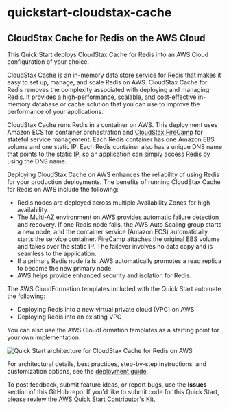 # quickstart-cloudstax-cache
## CloudStax Cache for Redis on the AWS Cloud

This Quick Start deploys CloudStax Cache for Redis into an AWS Cloud configuration of your choice.

CloudStax Cache is an in-memory data store service for [Redis](https://redis.io/) that makes it easy to set up, manage, and scale Redis on AWS. CloudStax Cache for Redis removes the complexity associated with deploying and managing Redis. It provides a high-performance, scalable, and cost-effective in-memory database or cache solution that you can use to improve the performance of your applications.

CloudStax Cache runs Redis in a container on AWS. This deployment uses Amazon ECS for container orchestration and [CloudStax FireCamp](https://github.com/cloudstax/firecamp) for stateful service management. Each Redis container has one Amazon EBS volume and one static IP. Each Redis container also has a unique DNS name that points to the static IP, so an application can simply access Redis by using the DNS name.

Deploying CloudStax Cache on AWS enhances the reliability of using Redis for your production deployments. The benefits of running CloudStax Cache for Redis on AWS include the following:

* Redis nodes are deployed across multiple Availability Zones for high availability.
* The Multi-AZ environment on AWS provides automatic failure detection and recovery. If one Redis node fails, the AWS Auto Scaling group starts a new node, and the container service (Amazon ECS) automatically starts the service container. FireCamp attaches the original EBS volume and takes over the static IP. The failover involves no data copy and is seamless to the application.
* If a primary Redis node fails, AWS automatically promotes a read replica to become the new primary node.
* AWS helps provide enhanced security and isolation for Redis.

The AWS CloudFormation templates included with the Quick Start automate the following:

- Deploying Redis into a new virtual private cloud (VPC) on AWS
- Deploying Redis into an existing VPC

You can also use the AWS CloudFormation templates as a starting point for your own implementation.

![Quick Start architecture for CloudStax Cache for Redis on AWS](https://d1.awsstatic.com/partner-network/QuickStart/datasheets/cloudstax-cache-for-redis-architecture-on-the-aws-cloud.png)

For architectural details, best practices, step-by-step instructions, and customization options, see the 
[deployment guide](https://s3.amazonaws.com/quickstart-reference/cloudstax/cache/latest/doc/cloudstax-cache-for-redis-on-the-aws-cloud.pdf).

To post feedback, submit feature ideas, or report bugs, use the **Issues** section of this GitHub repo.
If you'd like to submit code for this Quick Start, please review the [AWS Quick Start Contributor's Kit](https://aws-quickstart.github.io/). 
